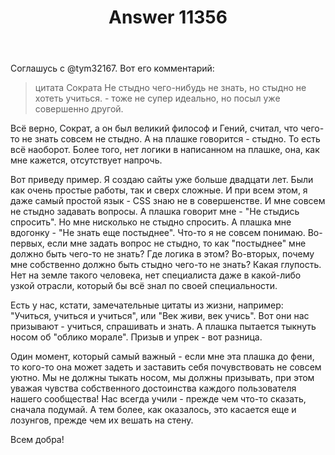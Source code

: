 ﻿---
title: "Answer 11356"
se.owner.user_id: 377637
se.owner.display_name: "Sevastopol&#39;"
se.owner.link: "https://ru.meta.stackoverflow.com/users/377637/sevastopol"
se.answer_id: 11356
se.question_id: 11351
se.post_type: answer
se.is_accepted: False
---
<p>Соглашусь с @tym32167. Вот его комментарий:</p>
<blockquote>
<p>цитата Сократа Не стыдно чего-нибудь не знать, но стыдно не хотеть
учиться. - тоже не супер идеально, но посыл уже совершенно другой.</p>
</blockquote>
<p>Всё верно, Сократ, а он был великий философ и Гений, считал, что чего-то не знать совсем не стыдно. А на плашке говорится - стыдно. То есть всё наоборот. Более того, нет логики в написанном на плашке, она, как мне кажется, отсутствует напрочь.</p>
<p>Вот приведу пример. Я создаю сайты уже больше двадцати лет. Были как очень простые работы, так и сверх сложные. И при всем этом, я даже самый простой язык - CSS знаю не в совершенстве. И мне совсем не стыдно задавать вопросы. А плашка говорит мне - &quot;Не стыдись спросить&quot;. Но мне нисколько не стыдно спросить. А плашка мне вдогонку - &quot;Не знать еще постыднее&quot;. Что-то я не совсем понимаю. Во-первых, если мне задать вопрос не стыдно, то как &quot;постыднее&quot; мне должно быть чего-то не знать? Где логика в этом? Во-вторых, почему мне собственно должно быть стыдно чего-то не знать? Какая глупость. Нет на земле такого человека, нет специалиста даже в какой-либо узкой отрасли, который бы всё знал по своей специальности.</p>
<p>Есть у нас, кстати, замечательные цитаты из жизни, например: &quot;Учиться, учиться и учиться&quot;, или &quot;Век живи, век учись&quot;. Вот они нас призывают - учиться, спрашивать и знать. А плашка пытается тыкнуть носом об &quot;облико морале&quot;. Призыв и упрек - вот разница.</p>
<p>Один момент, который самый важный - если мне эта плашка до фени, то кого-то она может задеть и заставить себя почувствовать не совсем уютно. Мы не должны тыкать носом, мы должны призывать, при этом уважая чувства собственного достоинства каждого пользователя нашего сообщества! Нас всегда учили - прежде чем что-то сказать, сначала подумай. А тем более, как оказалось, это касается еще и лозунгов, прежде чем их вешать на стену.</p>
<p>Всем добра!</p>
